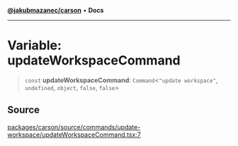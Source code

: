[**@jakubmazanec/carson**](../README.md) • **Docs**

---

# Variable: updateWorkspaceCommand

> `const` **updateWorkspaceCommand**: `Command`\<`"update workspace"`, `undefined`, `object`,
> `false`, `false`\>

## Source

[packages/carson/source/commands/update-workspace/updateWorkspaceCommand.tsx:7](https://github.com/jakubmazanec/tools/blob/bb20df5276ddb119762948adc2cda520aef09f0f/packages/carson/source/commands/update-workspace/updateWorkspaceCommand.tsx#L7)
